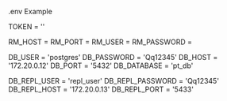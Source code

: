.env Example

TOKEN = ''

RM_HOST = 
RM_PORT = 
RM_USER = 
RM_PASSWORD = 

DB_USER = 'postgres'
DB_PASSWORD = 'Qq12345'
DB_HOST = '172.20.0.12'
DB_PORT = '5432'
DB_DATABASE = 'pt_db'

DB_REPL_USER = 'repl_user'
DB_REPL_PASSWORD = 'Qq12345'
DB_REPL_HOST = '172.20.0.13'
DB_REPL_PORT = '5433'